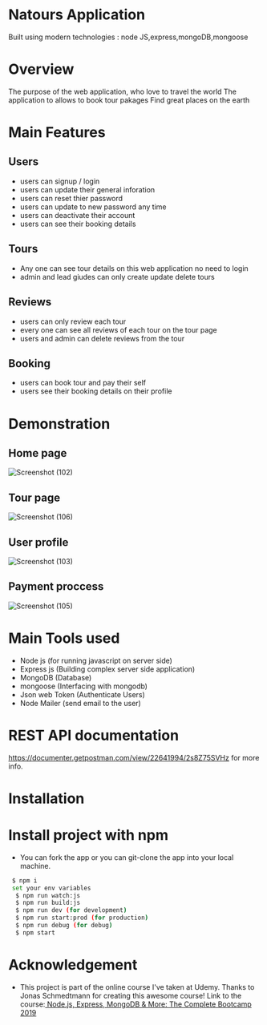 # Natours Application

Built using modern technologies : node JS,express,mongoDB,mongoose

# Overview 
The purpose of the web application, who love to travel the world
The application to allows to book tour pakages
Find great places on the earth

# Main Features

## Users
 - users can signup / login
 - users can update their general inforation
 - users can reset thier password 
 - users can update to new password any time
 - users can deactivate their account
 - users can see their booking details
## Tours
  - Any one can see tour details on this web application no need to login
  - admin and lead giudes can only create update delete tours 
## Reviews
   - users can only review each tour 
   - every one can see all reviews of each tour on the tour page
   - users and admin can delete reviews from the tour 
## Booking
   - users can book tour and pay their self 
   - users see their booking details on their profile

# Demonstration

 ## Home page
  ![Screenshot (102)](https://user-images.githubusercontent.com/114187011/212595366-2e6b9ec1-a3fa-43d1-9fc7-2fbcf8e44ba1.png)
 ## Tour page
 ![Screenshot (106)](https://user-images.githubusercontent.com/114187011/212595393-3209b4ae-80b9-4dab-b706-4df65334e10c.png)
 ## User profile
 ![Screenshot (103)](https://user-images.githubusercontent.com/114187011/212595441-833f8446-2404-41fe-b773-8b5ca4d5c15a.png)
 ## Payment proccess
 ![Screenshot (105)](https://user-images.githubusercontent.com/114187011/212595537-8dd891d6-ed8d-4ffa-a6fd-98d280b6d48e.png)

# Main Tools used
 - Node js (for running javascript on server side)
 - Express js (Building complex server side application)
 - MongoDB (Database)
 - mongoose (Interfacing with mongodb)
 - Json web Token (Authenticate Users)
 - Node Mailer (send email to the user)

# REST API documentation
  https://documenter.getpostman.com/view/22641994/2s8Z75SVHz for more info.
  
# Installation

# Install project with npm
- You can fork the app or you can git-clone the app into your local machine. 
```bash
 $ npm i
 set your env variables
  $ npm run watch:js
  $ npm run build:js
  $ npm run dev (for development)
  $ npm run start:prod (for production)
  $ npm run debug (for debug)
  $ npm start
```
# Acknowledgement
  - This project is part of the online course I've taken at Udemy. Thanks to Jonas Schmedtmann for creating this awesome course! Link to the course:[ Node.js, Express,      MongoDB & More: The Complete Bootcamp 2019](https://www.udemy.com/share/101Wv63@1DtlTGypAcxMVn3jiRKEAXzz_c359uviTRnXa_CIXgkF0d-eBlne4li7kZA87KBOzw==/)
  
